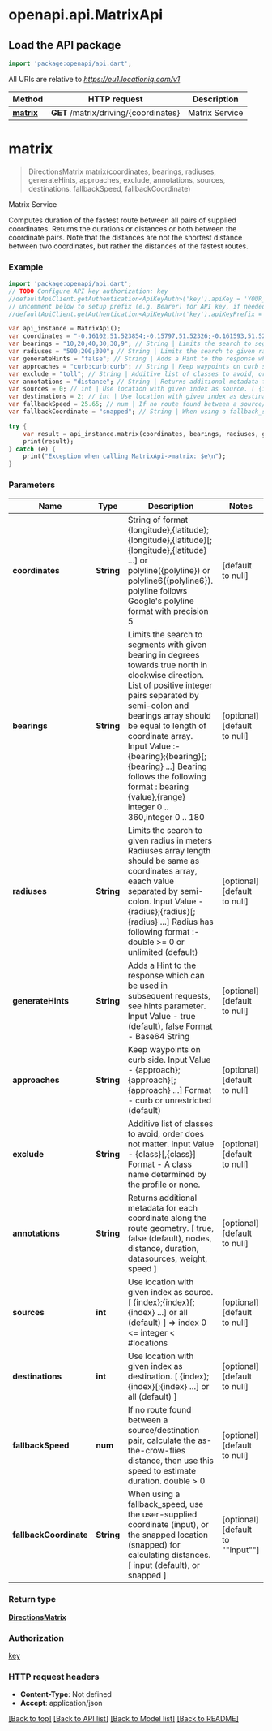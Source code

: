 # openapi.api.MatrixApi

## Load the API package
```dart
import 'package:openapi/api.dart';
```

All URIs are relative to *https://eu1.locationiq.com/v1*

Method | HTTP request | Description
------------- | ------------- | -------------
[**matrix**](MatrixApi.md#matrix) | **GET** /matrix/driving/{coordinates} | Matrix Service


# **matrix**
> DirectionsMatrix matrix(coordinates, bearings, radiuses, generateHints, approaches, exclude, annotations, sources, destinations, fallbackSpeed, fallbackCoordinate)

Matrix Service

Computes duration of the fastest route between all pairs of supplied coordinates. Returns the durations or distances or both between the coordinate pairs. Note that the distances are not the shortest distance between two coordinates, but rather the distances of the fastest routes.

### Example 
```dart
import 'package:openapi/api.dart';
// TODO Configure API key authorization: key
//defaultApiClient.getAuthentication<ApiKeyAuth>('key').apiKey = 'YOUR_API_KEY';
// uncomment below to setup prefix (e.g. Bearer) for API key, if needed
//defaultApiClient.getAuthentication<ApiKeyAuth>('key').apiKeyPrefix = 'Bearer';

var api_instance = MatrixApi();
var coordinates = "-0.16102,51.523854;-0.15797,51.52326;-0.161593,51.522550"; // String | String of format {longitude},{latitude};{longitude},{latitude}[;{longitude},{latitude} ...] or polyline({polyline}) or polyline6({polyline6}). polyline follows Google's polyline format with precision 5
var bearings = "10,20;40,30;30,9"; // String | Limits the search to segments with given bearing in degrees towards true north in clockwise direction. List of positive integer pairs separated by semi-colon and bearings array should be equal to length of coordinate array. Input Value :- {bearing};{bearing}[;{bearing} ...] Bearing follows the following format : bearing {value},{range} integer 0 .. 360,integer 0 .. 180
var radiuses = "500;200;300"; // String | Limits the search to given radius in meters Radiuses array length should be same as coordinates array, eaach value separated by semi-colon. Input Value - {radius};{radius}[;{radius} ...] Radius has following format :- double >= 0 or unlimited (default)
var generateHints = "false"; // String | Adds a Hint to the response which can be used in subsequent requests, see hints parameter. Input Value - true (default), false Format - Base64 String
var approaches = "curb;curb;curb"; // String | Keep waypoints on curb side. Input Value - {approach};{approach}[;{approach} ...] Format - curb or unrestricted (default)
var exclude = "toll"; // String | Additive list of classes to avoid, order does not matter. input Value - {class}[,{class}] Format - A class name determined by the profile or none.
var annotations = "distance"; // String | Returns additional metadata for each coordinate along the route geometry.  [ true, false (default), nodes, distance, duration, datasources, weight, speed ]
var sources = 0; // int | Use location with given index as source. [ {index};{index}[;{index} ...] or all (default) ] => index  0 <= integer < #locations
var destinations = 2; // int | Use location with given index as destination. [ {index};{index}[;{index} ...] or all (default) ]
var fallbackSpeed = 25.65; // num | If no route found between a source/destination pair, calculate the as-the-crow-flies distance,  then use this speed to estimate duration. double > 0
var fallbackCoordinate = "snapped"; // String | When using a fallback_speed, use the user-supplied coordinate (input), or the snapped location (snapped) for calculating distances. [ input (default), or snapped ]

try { 
    var result = api_instance.matrix(coordinates, bearings, radiuses, generateHints, approaches, exclude, annotations, sources, destinations, fallbackSpeed, fallbackCoordinate);
    print(result);
} catch (e) {
    print("Exception when calling MatrixApi->matrix: $e\n");
}
```

### Parameters

Name | Type | Description  | Notes
------------- | ------------- | ------------- | -------------
 **coordinates** | **String**| String of format {longitude},{latitude};{longitude},{latitude}[;{longitude},{latitude} ...] or polyline({polyline}) or polyline6({polyline6}). polyline follows Google&#39;s polyline format with precision 5 | [default to null]
 **bearings** | **String**| Limits the search to segments with given bearing in degrees towards true north in clockwise direction. List of positive integer pairs separated by semi-colon and bearings array should be equal to length of coordinate array. Input Value :- {bearing};{bearing}[;{bearing} ...] Bearing follows the following format : bearing {value},{range} integer 0 .. 360,integer 0 .. 180 | [optional] [default to null]
 **radiuses** | **String**| Limits the search to given radius in meters Radiuses array length should be same as coordinates array, eaach value separated by semi-colon. Input Value - {radius};{radius}[;{radius} ...] Radius has following format :- double &gt;&#x3D; 0 or unlimited (default) | [optional] [default to null]
 **generateHints** | **String**| Adds a Hint to the response which can be used in subsequent requests, see hints parameter. Input Value - true (default), false Format - Base64 String | [optional] [default to null]
 **approaches** | **String**| Keep waypoints on curb side. Input Value - {approach};{approach}[;{approach} ...] Format - curb or unrestricted (default) | [optional] [default to null]
 **exclude** | **String**| Additive list of classes to avoid, order does not matter. input Value - {class}[,{class}] Format - A class name determined by the profile or none. | [optional] [default to null]
 **annotations** | **String**| Returns additional metadata for each coordinate along the route geometry.  [ true, false (default), nodes, distance, duration, datasources, weight, speed ] | [optional] [default to null]
 **sources** | **int**| Use location with given index as source. [ {index};{index}[;{index} ...] or all (default) ] &#x3D;&gt; index  0 &lt;&#x3D; integer &lt; #locations | [optional] [default to null]
 **destinations** | **int**| Use location with given index as destination. [ {index};{index}[;{index} ...] or all (default) ] | [optional] [default to null]
 **fallbackSpeed** | **num**| If no route found between a source/destination pair, calculate the as-the-crow-flies distance,  then use this speed to estimate duration. double &gt; 0 | [optional] [default to null]
 **fallbackCoordinate** | **String**| When using a fallback_speed, use the user-supplied coordinate (input), or the snapped location (snapped) for calculating distances. [ input (default), or snapped ] | [optional] [default to &quot;&quot;input&quot;&quot;]

### Return type

[**DirectionsMatrix**](DirectionsMatrix.md)

### Authorization

[key](../README.md#key)

### HTTP request headers

 - **Content-Type**: Not defined
 - **Accept**: application/json

[[Back to top]](#) [[Back to API list]](../README.md#documentation-for-api-endpoints) [[Back to Model list]](../README.md#documentation-for-models) [[Back to README]](../README.md)


